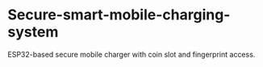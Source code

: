 # Secure-smart-mobile-charging-system
ESP32-based secure mobile charger with coin slot and fingerprint access.
